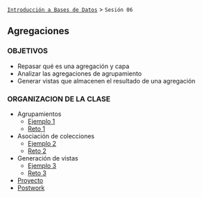 [`Introducción a Bases de Datos`](../Readme.md) > `Sesión 06`

## Agregaciones

### OBJETIVOS

- Repasar qué es una agregación y capa
- Analizar las agregaciones de agrupamiento
- Generar vistas que almacenen el resultado de una agregación

### ORGANIZACION DE LA CLASE

- Agrupamientos
   - [Ejemplo 1](Ejemplo-01/Readme.md)
   - [Reto 1](Reto-01/Readme.md)
- Asociación de colecciones
   - [Ejemplo 2](Ejemplo-02/Readme.md)
   - [Reto 2](Reto-02/Readme.md)
- Generación de vistas
   - [Ejemplo 3](Ejemplo-03/Readme.md)
   - [Reto 3](Reto-03/Readme.md)
- [Proyecto](Proyecto/Readme.md)
- [Postwork](Postwork/Readme.md)
